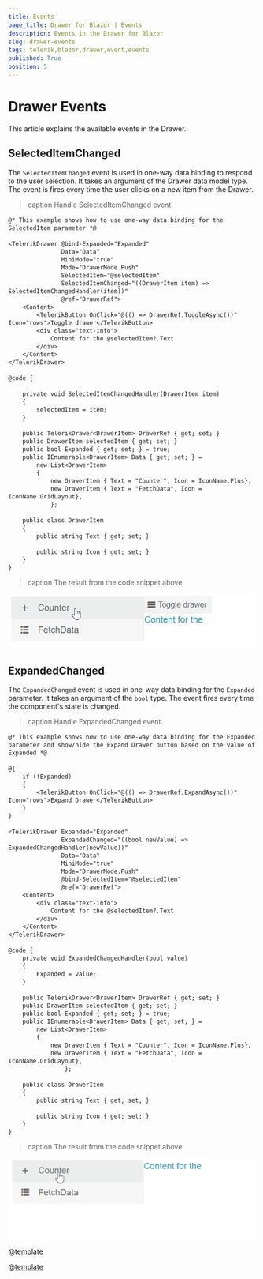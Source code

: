 ```yaml
---
title: Events
page_title: Drawer for Blazor | Events
description: Events in the Drawer for Blazor
slug: drawer-events
tags: telerik,blazor,drawer,event,events
published: True
position: 5
---
```


# Drawer Events

This article explains the available events in the Drawer.

## SelectedItemChanged

The `SelectedItemChanged` event is used in one-way data binding to respond to the user selection. It takes an argument of the Drawer data model type. The event is fires every time the user clicks on a new item from the Drawer.

>caption Handle SelectedItemChanged event.

````CSHTML
@* This example shows how to use one-way data binding for the SelectedItem parameter *@

<TelerikDrawer @bind-Expanded="Expanded"
               Data="Data"
               MiniMode="true"
               Mode="DrawerMode.Push"
               SelectedItem="@selectedItem"
               SelectedItemChanged="((DrawerItem item) => SelectedItemChangedHandler(item))"
               @ref="DrawerRef">
    <Content>
        <TelerikButton OnClick="@(() => DrawerRef.ToggleAsync())" Icon="rows">Toggle drawer</TelerikButton>
        <div class="text-info">
            Content for the @selectedItem?.Text
        </div>
    </Content>
</TelerikDrawer>

@code {

    private void SelectedItemChangedHandler(DrawerItem item)
    {
        selectedItem = item;
    }

    public TelerikDrawer<DrawerItem> DrawerRef { get; set; }
    public DrawerItem selectedItem { get; set; }
    public bool Expanded { get; set; } = true;
    public IEnumerable<DrawerItem> Data { get; set; } =
        new List<DrawerItem>
        {
            new DrawerItem { Text = "Counter", Icon = IconName.Plus},
            new DrawerItem { Text = "FetchData", Icon = IconName.GridLayout},
            };

    public class DrawerItem
    {
        public string Text { get; set; }

        public string Icon { get; set; }
    }
}
````
>caption The result from the code snippet above

![drawer selecteditemchanged example](images/drawer-selecteditemchanged-example.gif)

## ExpandedChanged

The `ExpandedChanged` event is used in one-way data binding for the `Expanded` parameter. It takes an argument of the `bool` type. The event fires every time the component's state is changed.

>caption Handle ExpandedChanged event.

````CSHTML
@* This example shows how to use one-way data binding for the Expanded parameter and show/hide the Expand Drawer button based on the value of Expanded *@

@{
    if (!Expanded)
    {
        <TelerikButton OnClick="@(() => DrawerRef.ExpandAsync())" Icon="rows">Expand Drawer</TelerikButton>
    }
}

<TelerikDrawer Expanded="Expanded"
               ExpandedChanged="((bool newValue) => ExpandedChangedHandler(newValue))"
               Data="Data"
               MiniMode="true"
               Mode="DrawerMode.Push"
               @bind-SelectedItem="@selectedItem"
               @ref="DrawerRef">
    <Content>
        <div class="text-info">
            Content for the @selectedItem?.Text
        </div>
    </Content>
</TelerikDrawer>

@code {
    private void ExpandedChangedHandler(bool value)
    {
        Expanded = value;
    }

    public TelerikDrawer<DrawerItem> DrawerRef { get; set; }
    public DrawerItem selectedItem { get; set; }
    public bool Expanded { get; set; } = true;
    public IEnumerable<DrawerItem> Data { get; set; } =
        new List<DrawerItem>
        {
            new DrawerItem { Text = "Counter", Icon = IconName.Plus},
            new DrawerItem { Text = "FetchData", Icon = IconName.GridLayout},
                };

    public class DrawerItem
    {
        public string Text { get; set; }

        public string Icon { get; set; }
    }
}
````
>caption The result from the code snippet above

![drawer expandedchanged example](images/drawer-expandedchanged-example.gif)

@[template](/_contentTemplates/common/general-info.md#event-callback-can-be-async)

@[template](/_contentTemplates/common/issues-and-warnings.md#valuechanged-lambda-required)
